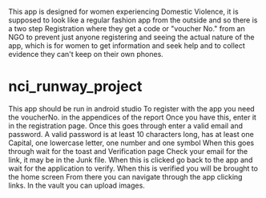This app is designed for women experiencing Domestic Violence, it is supposed to look like a regular fashion app from the outside
and so there is a two step Registration where they get a code or "voucher No." from an NGO to prevent just anyone registering and seeing 
the actual nature of the app, which is for women to get information and seek help and to collect evidence they can't keep on their own phones.


# nci_runway_project
This app should be run in android studio
To register with the app you need the voucherNo. in the appendices of the report
Once you have this, enter it in the registration page. 
Once this goes through enter a valid email and password. 
A valid password is at least 10 characters long, has at least one Capital, one lowercase letter, one number and one symbol
When this goes through wait for the toast and Verification page
Check your email for the link, it may be in the Junk file.
When this is clicked go back to the app and wait for the application to verify. 
When this is verified you will be brought to the home screen
From there you can navigate through the app clicking links. 
In the vault you can upload images.
